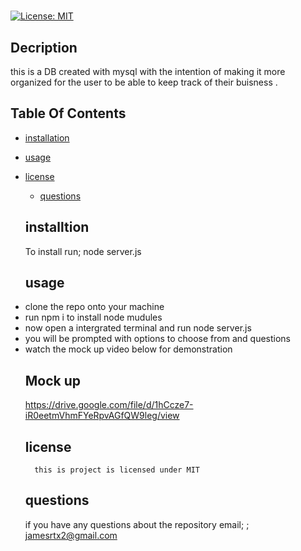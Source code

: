 # 
  
  [![License: MIT](https://img.shields.io/badge/License-MIT-yellow.svg)](https://opensource.org/licenses/MIT)

  ## Decription
  this is a DB created with mysql with the intention of making it more organized for the user to be able to keep track of their buisness .

  ## Table Of Contents

  * [installation](#installation)
  
  * [usage](#usage)
  
* [license](#license)


  * [questions](#questions)

  ## installtion

  To install run;
  node server.js

  
  ## usage
  <li>clone the repo onto your machine </li>
  <li>run npm i to install node mudules </li>
  <li>now open a intergrated terminal and run node server.js </li>
  <li>you will be prompted with options to choose from and questions</li>
  <li>watch the mock up video below for demonstration</li>
  
  ## Mock up 
  https://drive.google.com/file/d/1hCcze7-iR0eetmVhmFYeRpvAGfQW9leg/view
  
   
  ## license

        this is project is licensed under MIT

  ## questions

  if you have any questions about the repository email;
 ; jamesrtx2@gmail.com 




